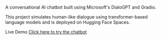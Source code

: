 A conversational AI chatbot built using Microsoft's DialoGPT and Gradio.

This project simulates human-like dialogue using transformer-based language models and is deployed on Hugging Face Spaces.

Live Demo
 [Click here to try the chatbot](https://huggingface.co/spaces/JaisiC/ChatB)
